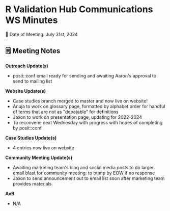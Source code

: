 # R Validation Hub Communications WS Minutes

📅 Date of Meeting: July 31st, 2024

## 🗒️ Meeting Notes

**Outreach Update(s)**

- posit::conf email ready for sending and awaiting Aaron's approval to send to mailing list 

**Website Update(s)**

- Case studies branch merged to master and now live on website!
- Anuja to work on glossary page, formatted by alphabet order for handful of terms that are not as "debatable" for definitions
- Jaxon to work on presentation page, updating for 2022-2024
- To reconvene next Wednesday with progress with hopes of completing by posit::conf

**Case Studies Update(s)**

- 4 entries now live on website  

**Community Meeting Update(s)**

- Awaiting marketing team's blog and social media posts to do larger email blast for community meeting; to bump by EOW if no response
- Jaxon to send announcement out to email list soon after marketing team provides materials

**AoB**

- N/A   


